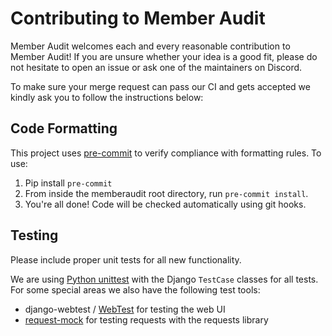 # Contributing to Member Audit

Member Audit welcomes each and every reasonable contribution to Member Audit!
If you are unsure whether your idea is a good fit, please do not hesitate to open an issue or ask one of the maintainers on Discord.

To make sure your merge request can pass our CI and gets accepted we kindly ask you to follow the instructions below:

## Code Formatting

This project uses [pre-commit](https://github.com/pre-commit/pre-commit) to
verify compliance with formatting rules. To use:

1. Pip install `pre-commit`
2. From inside the memberaudit root directory, run `pre-commit install`.
3. You're all done! Code will be checked automatically using git hooks.

## Testing

Please include proper unit tests for all new functionality.

We are using [Python unittest](https://docs.python.org/3/library/unittest.html) with the Django `TestCase` classes for all tests. For some special areas we also have the following test tools:

- django-webtest / [WebTest](https://docs.pylonsproject.org/projects/webtest/en/latest/) for testing the web UI
- [request-mock](https://requests-mock.readthedocs.io/en/latest/) for testing requests with the requests library
